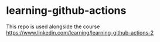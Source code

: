 # learning-github-actions
This repo is used alongside the course https://www.linkedin.com/learning/learning-github-actions-2
